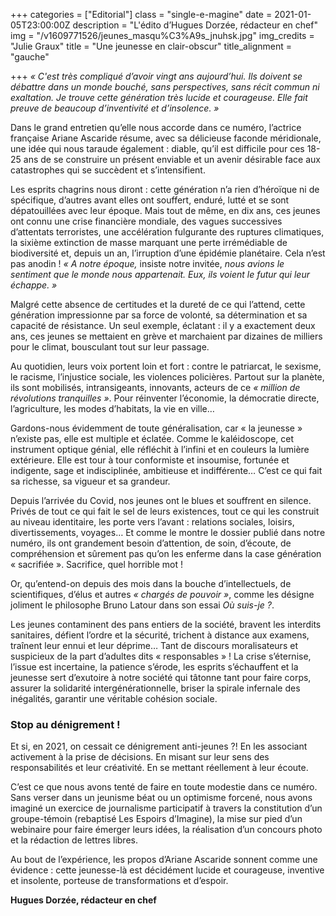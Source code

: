 +++
categories = ["Editorial"]
class = "single-e-magine"
date = 2021-01-05T23:00:00Z
description = "L'édito d’Hugues Dorzée, rédacteur en chef"
img = "/v1609771526/jeunes_masqu%C3%A9s_jnuhsk.jpg"
img_credits = "Julie Graux"
title = "Une jeunesse en clair-obscur"
title_alignment = "gauche"

+++
_« C'est très compliqué d’avoir vingt ans aujourd’hui. Ils doivent se débattre dans un monde bouché, sans perspectives, sans récit commun ni exaltation. Je trouve cette génération très lucide et courageuse. Elle fait preuve de beaucoup d’inventivité et d’insolence. »_ 

Dans le grand entretien qu’elle nous accorde dans ce numéro, l’actrice française Ariane Ascaride résume, avec sa délicieuse faconde méridionale, une idée qui nous taraude également : diable, qu’il est difficile pour ces 18-25 ans de se construire un présent enviable et un avenir désirable face aux catastrophes qui se succèdent et s’intensifient. 

Les esprits chagrins nous diront : cette génération n’a rien d’héroïque ni de spécifique, d’autres avant elles ont souffert, enduré, lutté et se sont dépatouillées avec leur époque. Mais tout de même, en dix ans, ces jeunes ont connu une crise financière mondiale, des vagues successives d’attentats terroristes, une accélération fulgurante des ruptures climatiques, la sixième extinction de masse marquant une perte irrémédiable de biodiversité et, depuis un an, l’irruption d’une épidémie planétaire. Cela n’est pas anodin ! _« A notre époque,_ insiste notre invitée, _nous avions le sentiment que le monde nous appartenait. Eux, ils voient le futur qui leur échappe. »_

Malgré cette absence de certitudes et la dureté de ce qui l’attend, cette génération impressionne par sa force de volonté, sa détermination et sa capacité de résistance. Un seul exemple, éclatant : il y a exactement deux ans, ces jeunes se mettaient en grève et marchaient par dizaines de milliers pour le climat, bousculant tout sur leur passage.

Au quotidien, leurs voix portent loin et fort : contre le patriarcat, le sexisme, le racisme, l’injustice sociale, les violences policières. Partout sur la planète, ils sont mobilisés, intransigeants, innovants, acteurs de ce _« million de révolutions tranquilles »_. Pour réinventer l’économie, la démocratie directe, l’agriculture, les modes d’habitats, la vie en ville…

Gardons-nous évidemment de toute généralisation, car « la jeunesse » n’existe pas, elle est multiple et éclatée. Comme le kaléidoscope, cet instrument optique génial, elle réfléchit à l’infini et en couleurs la lumière extérieure. Elle est tour à tour conformiste et insoumise, fortunée et indigente, sage et indisciplinée, ambitieuse et indifférente… C’est ce qui fait sa richesse, sa vigueur et sa grandeur.

Depuis l’arrivée du Covid, nos jeunes ont le blues et souffrent en silence. Privés de tout ce qui fait le sel de leurs existences, tout ce qui les construit au niveau identitaire, les porte vers l’avant : relations sociales, loisirs, divertissements, voyages… Et comme le montre le dossier publié dans notre numéro, ils ont grandement besoin d’attention, de soin, d’écoute, de compréhension et sûrement pas qu’on les enferme dans la case génération « sacrifiée ». Sacrifice, quel horrible mot !

Or, qu’entend-on depuis des mois dans la bouche d’intellectuels, de scientifiques, d’élus et autres _« chargés de pouvoir »_, comme les désigne joliment le philosophe Bruno Latour dans son essai _Où suis-je ?_.

Les jeunes contaminent des pans entiers de la société, bravent les interdits sanitaires, défient l’ordre et la sécurité, trichent à distance aux examens, traînent leur ennui et leur déprime… Tant de discours moralisateurs et suspicieux de la part d’adultes dits « responsables » ! La crise s’éternise, l’issue est incertaine, la patience s’érode, les esprits s’échauffent et la jeunesse sert d’exutoire à notre société qui tâtonne tant pour faire corps, assurer la solidarité intergénérationnelle, briser la spirale infernale des inégalités, garantir une véritable cohésion sociale.

### Stop au dénigrement !

Et si, en 2021, on cessait ce dénigrement anti-jeunes ?! En les associant activement à la prise de décisions. En misant sur leur sens des responsabilités et leur créativité. En se mettant réellement à leur écoute.

C’est ce que nous avons tenté de faire en toute modestie dans ce numéro. Sans verser dans un jeunisme béat ou un optimisme forcené, nous avons imaginé un exercice de journalisme participatif à travers la constitution d’un groupe-témoin (rebaptisé Les Espoirs d’Imagine), la mise sur pied d’un webinaire pour faire émerger leurs idées, la réalisation d’un concours photo et la rédaction de lettres libres.

Au bout de l’expérience, les propos d’Ariane Ascaride sonnent comme une évidence : cette jeunesse-là est décidément lucide et courageuse, inventive et insolente, porteuse de transformations et d’espoir.

**Hugues Dorzée, rédacteur en chef**